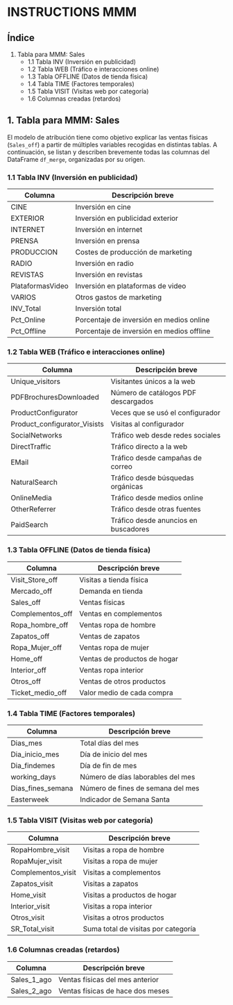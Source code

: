 
# INSTRUCTIONS MMM

## Índice

1. Tabla para MMM: Sales
   - 1.1 Tabla INV (Inversión en publicidad)
   - 1.2 Tabla WEB (Tráfico e interacciones online)
   - 1.3 Tabla OFFLINE (Datos de tienda física)
   - 1.4 Tabla TIME (Factores temporales)
   - 1.5 Tabla VISIT (Visitas web por categoría)
   - 1.6 Columnas creadas (retardos)



## 1. Tabla para MMM: Sales

El modelo de atribución tiene como objetivo explicar las ventas físicas (`Sales_off`) a partir de múltiples variables recogidas en distintas tablas. A continuación, se listan y describen brevemente todas las columnas del DataFrame `df_merge`, organizadas por su origen.

### 1.1 Tabla INV (Inversión en publicidad)

| Columna            | Descripción breve                          |
|--------------------|---------------------------------------------|
| CINE               | Inversión en cine                           |
| EXTERIOR           | Inversión en publicidad exterior            |
| INTERNET           | Inversión en internet                       |
| PRENSA             | Inversión en prensa                         |
| PRODUCCION         | Costes de producción de marketing           |
| RADIO              | Inversión en radio                          |
| REVISTAS           | Inversión en revistas                       |
| PlataformasVideo   | Inversión en plataformas de video           |
| VARIOS             | Otros gastos de marketing                   |
| INV_Total          | Inversión total                             |
| Pct_Online         | Porcentaje de inversión en medios online    |
| Pct_Offline        | Porcentaje de inversión en medios offline   |

### 1.2 Tabla WEB (Tráfico e interacciones online)

| Columna                      | Descripción breve                          |
|------------------------------|---------------------------------------------|
| Unique_visitors              | Visitantes únicos a la web                 |
| PDFBrochuresDownloaded       | Número de catálogos PDF descargados        |
| ProductConfigurator          | Veces que se usó el configurador           |
| Product_configurator_Visists | Visitas al configurador                    |
| SocialNetworks               | Tráfico web desde redes sociales           |
| DirectTraffic                | Tráfico directo a la web                   |
| EMail                        | Tráfico desde campañas de correo           |
| NaturalSearch                | Tráfico desde búsquedas orgánicas          |
| OnlineMedia                  | Tráfico desde medios online                |
| OtherReferrer                | Tráfico desde otras fuentes                |
| PaidSearch                   | Tráfico desde anuncios en buscadores       |

### 1.3 Tabla OFFLINE (Datos de tienda física)

| Columna            | Descripción breve                          |
|--------------------|---------------------------------------------|
| Visit_Store_off    | Visitas a tienda física                    |
| Mercado_off        | Demanda en tienda                          |
| Sales_off          | Ventas físicas                             |
| Complementos_off   | Ventas en complementos                     |
| Ropa_hombre_off    | Ventas ropa de hombre                      |
| Zapatos_off        | Ventas de zapatos                          |
| Ropa_Mujer_off     | Ventas ropa de mujer                       |
| Home_off           | Ventas de productos de hogar               |
| Interior_off       | Ventas ropa interior                       |
| Otros_off          | Ventas de otros productos                  |
| Ticket_medio_off   | Valor medio de cada compra                 |

### 1.4 Tabla TIME (Factores temporales)

| Columna            | Descripción breve                          |
|--------------------|---------------------------------------------|
| Dias_mes           | Total días del mes                         |
| Dia_inicio_mes     | Día de inicio del mes                      |
| Dia_findemes       | Día de fin de mes                          |
| working_days       | Número de días laborables del mes          |
| Dias_fines_semana  | Número de fines de semana del mes          |
| Easterweek         | Indicador de Semana Santa                  |

### 1.5 Tabla VISIT (Visitas web por categoría)

| Columna            | Descripción breve                          |
|--------------------|---------------------------------------------|
| RopaHombre_visit   | Visitas a ropa de hombre                   |
| RopaMujer_visit    | Visitas a ropa de mujer                    |
| Complementos_visit | Visitas a complementos                    |
| Zapatos_visit      | Visitas a zapatos                         |
| Home_visit         | Visitas a productos de hogar              |
| Interior_visit     | Visitas a ropa interior                   |
| Otros_visit        | Visitas a otros productos                 |
| SR_Total_visit     | Suma total de visitas por categoría       |

### 1.6 Columnas creadas (retardos)

| Columna         | Descripción breve                           |
|------------------|----------------------------------------------|
| Sales_1_ago      | Ventas físicas del mes anterior              |
| Sales_2_ago      | Ventas físicas de hace dos meses             |
